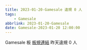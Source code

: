 ```yaml
---
title: 2023-01-20-Gamesale 違規 0 人
tags:
    - Gamesale
abbrlink: 2023-01-20-Gamesale
date: Gamesale-2023-01-20 12:00:00
---
```

Gamesale 板 [板規連結](https://www.ptt.cc/bbs/Gossiping/M.1637425085.A.07D.html)
昨天違規 0 人
